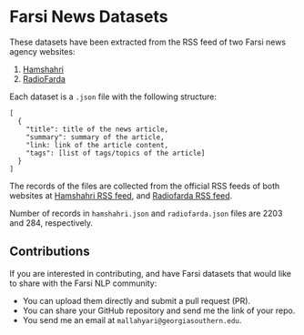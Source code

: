 # Farsi News Datasets

These datasets have been extracted from the RSS feed of two Farsi news agency websites:

1. [Hamshahri](https://www.hamshahrionline.ir/)
2. [RadioFarda](https://www.radiofarda.com/)

Each dataset is a `.json` file with the following structure:

```
[
  {
    "title": title of the news article,
    "summary": summary of the article,
    "link: link of the article content,
    "tags": [list of tags/topics of the article]
  }
]
```

The records of the files are collected from the official RSS feeds of both websites at [Hamshahri RSS feed](https://www.hamshahrionline.ir/rss-help), and [Radiofarda RSS feed](https://www.radiofarda.com/rssfeeds).

Number of records in `hamshahri.json` and `radiofarda.json` files are 2203 and 284, respectively.

## Contributions

If you are interested in contributing, and have Farsi datasets that would like to share with the Farsi NLP community:

- You can upload them directly and submit a pull request (PR).
- You can share your GitHub repository and send me the link of your repo.
- You send me an email at `mallahyari@georgiasouthern.edu`.
